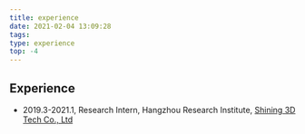 ```yaml
---
title: experience
date: 2021-02-04 13:09:28
tags:
type: experience
top: -4
---
```

## Experience
- 2019.3-2021.1, Research Intern, Hangzhou Research Institute, [ Shining 3D Tech Co., Ltd](https://www.shining3d.com/?redirect=3)